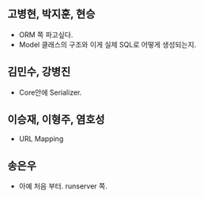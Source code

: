 ## 고병현, 박지훈, 현승
* ORM 쪽 파고싶다.
* Model 클래스의 구조와 이게 실제 SQL로 어떻게 생성되는지.

## 김민수, 강병진
* Core안에 Serializer.

## 이승재, 이형주, 염호성
* URL Mapping

## 송은우
* 아예 처음 부터. runserver 쪽. 
